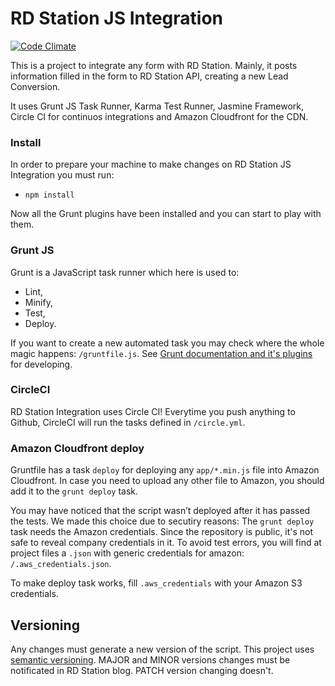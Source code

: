# RD Station JS Integration

[![Code Climate](https://codeclimate.com/repos/55422dbfe30ba03b8901455c/badges/63c81bce6e34fbb49fc7/gpa.svg)](https://codeclimate.com/repos/55422dbfe30ba03b8901455c/feed)

This is a project to integrate any form with RD Station. Mainly, it posts information filled in the form to RD Station API, creating a new Lead Conversion.

It uses Grunt JS Task Runner, Karma Test Runner, Jasmine Framework, Circle CI for continuos integrations and Amazon Cloudfront for the CDN.

### Install
In order to prepare your machine to make changes on RD Station JS Integration you must run:
+ `npm install`

Now all the Grunt plugins have been installed and you can start to play with them.

### Grunt JS

Grunt is a JavaScript task runner which here is used to:
+ Lint,
+ Minify,
+ Test,
+ Deploy.

If you want to create a new automated task you may check where the whole magic happens: `/gruntfile.js`. See [Grunt documentation and it's plugins](http://gruntjs.com/) for developing.

### CircleCI

RD Station Integration uses Circle CI! Everytime you push anything to Github, CircleCI will run the tasks defined in `/circle.yml`.

### Amazon Cloudfront deploy

Gruntfile has a task `deploy` for deploying any `app/*.min.js` file into Amazon Cloudfront. In case you need to upload any other file to Amazon, you should add it to the `grunt deploy` task.

You may have noticed that the script wasn’t deployed after it has passed the tests. We made this choice due to secutiry reasons: The `grunt deploy` task needs the Amazon credentials. Since the repository is public, it's not safe to reveal company credentials in it. To avoid test errors, you will find at project files a `.json` with generic credentials for amazon: `/.aws_credentials.json`.

To make deploy task works, fill `.aws_credentials` with your Amazon S3 credentials.

## Versioning

Any changes must generate a new version of the script. This project uses [semantic versioning](http://semver.org/).
MAJOR and MINOR versions changes must be notificated in RD Station blog. PATCH version changing doesn't.
